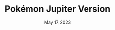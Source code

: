---
layout: gba
title: "Pokémon Jupiter Version"
publisher: Unknown
categories:
 - approved
 - gba
 - universal
 - safe
tags:
- pokemon
date: May 17, 2023
edition: xx
permalink: /games/pokemon-jupiter/play/details
gid: pokemon-jupiter
redirect_from: /games/pokemon-jupiter/us/play/details
---